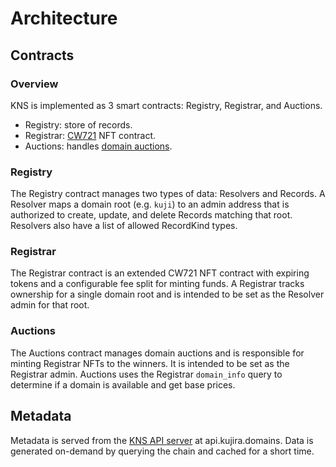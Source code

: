 # Architecture

## Contracts
### Overview
KNS is implemented as 3 smart contracts: Registry, Registrar, and Auctions.

- Registry: store of records.
- Registrar: [CW721](https://github.com/cosmwasm/cw-nfts) NFT contract.
- Auctions: handles [domain auctions](/auctions).

### Registry
The Registry contract manages two types of data: Resolvers and Records.
A Resolver maps a domain root (e.g. `kuji`) to an admin address that is
authorized to create, update, and delete Records matching that root. Resolvers
also have a list of allowed RecordKind types.

### Registrar
The Registrar contract is an extended CW721 NFT contract with expiring tokens and a
configurable fee split for minting funds. A Registrar tracks ownership for a single
domain root and is intended to be set as the Resolver admin for that root.

### Auctions
The Auctions contract manages domain auctions and is responsible for minting
Registrar NFTs to the winners. It is intended to be set as the Registrar admin.
Auctions uses the Registrar `domain_info` query to determine if a domain is available
and get base prices.

## Metadata
Metadata is served from the [KNS API server](https://github.com/mintthemoon/kns-api-js)
at api.kujira.domains. Data is generated on-demand by querying the chain and cached for
a short time.
